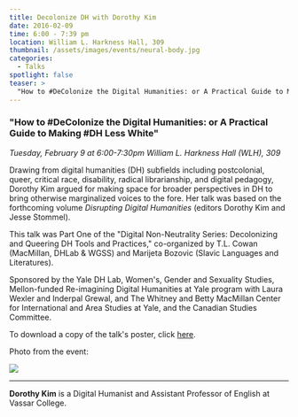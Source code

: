 ```yaml
---
title: Decolonize DH with Dorothy Kim
date: 2016-02-09 
time: 6:00 - 7:39 pm
location: William L. Harkness Hall, 309
thumbnail: /assets/images/events/neural-body.jpg
categories: 
  - Talks
spotlight: false 
teaser: >
  "How to #DeColonize the Digital Humanities: or A Practical Guide to Making #DH Less White Tuesday, February 9 at 6:00-7:30pm William L. Harkness Hall (WLH), 309 Drawing from digital humanities (DH..."
---
```


### "How to #DeColonize the Digital Humanities: or A Practical Guide to Making #DH Less White"
*Tuesday, February 9 at 6:00-7:30pm*
*William L. Harkness Hall (WLH), 309*
   
Drawing from digital humanities (DH) subfields including postcolonial, queer, critical race, disability, radical librarianship, and digital pedagogy, Dorothy Kim argued for making space for broader perspectives in DH to bring otherwise marginalized voices to the fore. Her talk was based on the forthcoming volume *Disrupting Digital Humanities* (editors Dorothy Kim and Jesse Stommel).
   
This talk was Part One of the "Digital Non-Neutrality Series: Decolonizing and Queering DH Tools and Practices," co-organized by T.L. Cowan (MacMillan, DHLab &amp; WGSS) and Marijeta Bozovic (Slavic Languages and Literatures).
   
Sponsored by the Yale DH Lab, Women's, Gender and Sexuality Studies, Mellon-funded Re-imagining Digital Humanities at Yale program with Laura Wexler and Inderpal Grewal, and The Whitney and Betty MacMillan Center for International and Area Studies at Yale, and the Canadian Studies Committee.
   
To download a copy of the talk's poster, click [here](http://web.library.yale.edu/sites/default/files/images/2016-2-9-Decolonizing-DH.jpg).
   
Photo from the event:
   
[<img src="http://web.library.yale.edu/sites/default/files/resize/images/DorothyKim-300x400.jpg" />](http://web.library.yale.edu/sites/default/files/images/DorothyKim.jpg)
   
---   
**Dorothy Kim** is a Digital Humanist and Assistant Professor of English at Vassar College.